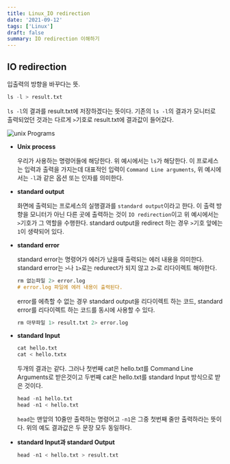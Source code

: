 ```yaml
---
title: Linux_IO redirection
date: '2021-09-12'
tags: ['Linux']
draft: false
summary: IO redirection 이해하기
---
```


## IO redirection

입출력의 방향을 바꾸다는 뜻.

```s
ls -l > result.txt
```

`ls -l`의 결과를 result.txt에 저장하겠다는 뜻이다. 기존의 `ls -l`의 결과가 모니터로 출력되었던 것과는 다르게 `>`기호로 result.txt에 결과값이 들어갔다.

![unix Programs](https://blog.kakaocdn.net/dn/MvS0h/btqUeVRgYk4/x0ayD6315BcJ3flKLkGSFk/img.png)

- **Unix process**

  우리가 사용하는 명령어들에 해당한다. 위 예시에서는 `ls`가 해당한다.
  이 프로세스는 입력과 출력을 가지는데 대표적인 입력이 `Command Line arguments`, 위 예시에서는 `-l`과 같은 옵션 또는 인자를 의미한다.

- **standard output**

  화면에 출력되는 프로세스의 실행결과를 `standard output`이라고 한다.
  이 출력 방향을 모니터가 아닌 다른 곳에 출력하는 것이 `IO redirection`이고 위 예시에서는 `>`기호가 그 역할을 수행한다. standard output을 redirect 하는 경우 `>`기호 앞에는 `1`이 생략되어 있다.

- **standard error**

  standard error는 명령어가 에러가 났을때 출력되는 에러 내용을 의미한다. standard error는 `>`나 `1>`로는 redurect가 되지 않고 `2>`로 리다이렉트 해야한다.

  ```s
  rm 없는파일 2> error.log
  # error.log 파일에 에러 내용이 출력된다.
  ```

  error를 에측할 수 없는 경우 standard output을 리다이렉트 하는 코드, standard error를 리다이렉트 하는 코드를 동시에 사용할 수 있다.

  ```s
  rm 아무파일 1> result.txt 2> error.log
  ```

- **standard Input**

  ```s
  cat hello.txt
  cat < hello.txtx
  ```

  두개의 결과는 같다. 그러나 첫번째 cat은 hello.txt를 Command Line Arguments로 받은것이고 두번째 cat은 hello.txt를 standard Input 방식으로 받은 것이다.

  ```s
  head -n1 hello.txt
  head -n1 < hello.txt
  ```

  `head`는 맨앞의 10줄만 출력하는 명령어고 `-n1`은 그중 첫번째 줄만 출력하라는 뜻이다. 위의 예도 결과값은 두 문장 모두 동일하다.

- **standard Input과 standard Output**
  ```s
  head -n1 < hello.txt > result.txt
  ```
